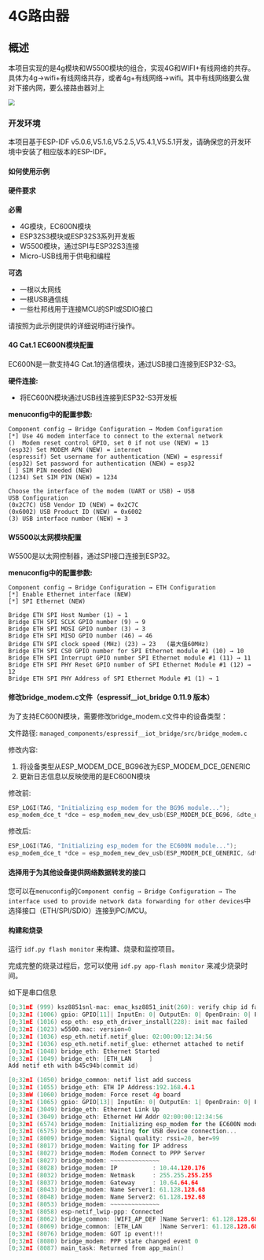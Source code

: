 # 4G路由器

## 概述

本项目实现的是4g模块和W5500模块的组合，实现4G和WIFI+有线网络的共存。
具体为4g->wifi+有线网络共存，或者4g+有线网络->wifi。其中有线网络要么做对下接内网，要么接路由器对上

<img src="https://raw.githubusercontent.com/espressif/esp-iot-bridge/master/components/iot_bridge/docs/_static/4g_nic_en.png" style="zoom:80%;" />

### 开发环境

本项目基于ESP-IDF v5.0.6,V5.1.6,V5.2.5,V5.4.1,V5.5.1开发，请确保您的开发环境中安装了相应版本的ESP-IDF。

#### 如何使用示例

#### 硬件要求

**必需**
- 4G模块，EC600N模块
- ESP32S3模块或ESP32S3系列开发板
- W5500模块，通过SPI与ESP32S3连接
- Micro-USB线用于供电和编程

**可选**
- 一根以太网线
- 一根USB通信线
- 一些杜邦线用于连接MCU的SPI或SDIO接口

请按照为此示例提供的详细说明进行操作。

#### 4G Cat.1 EC600N模块配置

EC600N是一款支持4G Cat.1的通信模块，通过USB接口连接到ESP32-S3。

**硬件连接:**
- 将EC600N模块通过USB线连接到ESP32-S3开发板

**menuconfig中的配置参数:**
```
Component config → Bridge Configuration → Modem Configuration
[*] Use 4G modem interface to connect to the external network
()  Modem reset control GPIO, set 0 if not use (NEW) = 13
(esp32) Set MODEM APN (NEW) = internet
(espressif) Set username for authentication (NEW) = espressif
(esp32) Set password for authentication (NEW) = esp32
[ ] SIM PIN needed (NEW)
(1234) Set SIM PIN (NEW) = 1234

Choose the interface of the modem (UART or USB) → USB
USB Configuration
(0x2C7C) USB Vendor ID (NEW) = 0x2C7C
(0x6002) USB Product ID (NEW) = 0x6002
(3) USB interface number (NEW) = 3
```

#### W5500以太网模块配置

W5500是以太网控制器，通过SPI接口连接到ESP32。

**menuconfig中的配置参数:**
```
Component config → Bridge Configuration → ETH Configuration
[*] Enable Ethernet interface (NEW)
[*] SPI Ethernet (NEW)

Bridge ETH SPI Host Number (1) → 1
Bridge ETH SPI SCLK GPIO number (9) → 9
Bridge ETH SPI MOSI GPIO number (3) → 3
Bridge ETH SPI MISO GPIO number (46) → 46
Bridge ETH SPI clock speed (MHz) (23) → 23   (最大值60MHz)
Bridge ETH SPI CS0 GPIO number for SPI Ethernet module #1 (10) → 10
Bridge ETH SPI Interrupt GPIO number SPI Ethernet module #1 (11) → 11
Bridge ETH SPI PHY Reset GPIO number of SPI Ethernet Module #1 (12) → 12
Bridge ETH SPI PHY Address of SPI Ethernet Module #1 (1) → 1
```

#### 修改bridge_modem.c文件（espressif__iot_bridge 0.11.9 版本）

为了支持EC600N模块，需要修改bridge_modem.c文件中的设备类型：

文件路径: `managed_components/espressif__iot_bridge/src/bridge_modem.c`

修改内容:
1. 将设备类型从ESP_MODEM_DCE_BG96改为ESP_MODEM_DCE_GENERIC
2. 更新日志信息以反映使用的是EC600N模块

修改前:
```c
ESP_LOGI(TAG, "Initializing esp_modem for the BG96 module...");
esp_modem_dce_t *dce = esp_modem_new_dev_usb(ESP_MODEM_DCE_BG96, &dte_usb_config, &dce_config, esp_netif);
```

修改后:
```c
ESP_LOGI(TAG, "Initializing esp_modem for the EC600N module...");
esp_modem_dce_t *dce = esp_modem_new_dev_usb(ESP_MODEM_DCE_GENERIC, &dte_usb_config, &dce_config, esp_netif);
```

#### 选择用于为其他设备提供网络数据转发的接口

您可以在`menuconfig`的`Component config → Bridge Configuration → The interface used to provide network data forwarding for other devices`中选择接口（ETH/SPI/SDIO）连接到PC/MCU。

#### 构建和烧录
运行 `idf.py flash monitor` 来构建、烧录和监控项目。

完成完整的烧录过程后，您可以使用 `idf.py app-flash monitor` 来减少烧录时间。

如下是串口信息
```c
[0;31mE (999) ksz8851snl-mac: emac_ksz8851_init(260): verify chip id failed
[0;32mI (1006) gpio: GPIO[11]| InputEn: 0| OutputEn: 0| OpenDrain: 0| Pullup: 1| Pulldown: 0| Intr:0 
[0;31mE (1016) esp_eth: esp_eth_driver_install(228): init mac failed
[0;32mI (1023) w5500.mac: version=0
[0;32mI (1036) esp_eth.netif.netif_glue: 02:00:00:12:34:56
[0;32mI (1036) esp_eth.netif.netif_glue: ethernet attached to netif
[0;32mI (1048) bridge_eth: Ethernet Started
[0;32mI (1049) bridge_eth: [ETH_LAN     ]
Add netif eth with b45c94b(commit id)

[0;32mI (1050) bridge_common: netif list add success
[0;32mI (1055) bridge_eth: ETH IP Address:192.168.4.1
[0;33mW (1060) bridge_modem: Force reset 4g board
[0;32mI (1065) gpio: GPIO[13]| InputEn: 0| OutputEn: 1| OpenDrain: 0| Pullup: 0| Pulldown: 0| Intr:0 
[0;32mI (3049) bridge_eth: Ethernet Link Up
[0;32mI (3049) bridge_eth: Ethernet HW Addr 02:00:00:12:34:56
[0;32mI (6574) bridge_modem: Initializing esp_modem for the EC600N module...
[0;32mI (6575) bridge_modem: Waiting for USB device connection...
[0;32mI (8009) bridge_modem: Signal quality: rssi=20, ber=99
[0;32mI (8017) bridge_modem: Waiting for IP address
[0;32mI (8027) bridge_modem: Modem Connect to PPP Server
[0;32mI (8027) bridge_modem: ~~~~~~~~~~~~~~
[0;32mI (8028) bridge_modem: IP          : 10.44.120.176
[0;32mI (8032) bridge_modem: Netmask     : 255.255.255.255
[0;32mI (8037) bridge_modem: Gateway     : 10.64.64.64
[0;32mI (8043) bridge_modem: Name Server1: 61.128.128.68
[0;32mI (8048) bridge_modem: Name Server2: 61.128.192.68
[0;32mI (8053) bridge_modem: ~~~~~~~~~~~~~~
[0;32mI (8058) esp-netif_lwip-ppp: Connected
[0;32mI (8062) bridge_common: [WIFI_AP_DEF ]Name Server1: 61.128.128.68
[0;32mI (8069) bridge_common: [ETH_LAN     ]Name Server1: 61.128.128.68
[0;32mI (8076) bridge_modem: GOT ip event!!!
[0;32mI (8080) bridge_modem: PPP state changed event 0
[0;32mI (8087) main_task: Returned from app_main()
```
